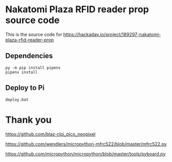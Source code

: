 # Nakatomi Plaza RFID reader prop source code

This is the source code for https://hackaday.io/project/189297-nakatomi-plaza-rfid-reader-prop

## Dependencies

```
py -m pip install pipenv
pipenv install
```

## Deploy to Pi

```
deploy.bat
```

# Thank you

https://github.com/blaz-r/pi_pico_neopixel

https://github.com/wendlers/micropython-mfrc522/blob/master/mfrc522.py

https://github.com/micropython/micropython/blob/master/tools/pyboard.py
